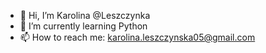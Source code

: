 - 👋 Hi, I’m Karolina @Leszczynka
- 🌱 I’m currently learning Python
- 📫 How to reach me: karolina.leszczynska05@gmail.com

<!---
Leszczynka/Leszczynka is a ✨ special ✨ repository because its `README.md` (this file) appears on your GitHub profile.
You can click the Preview link to take a look at your changes.
--->
